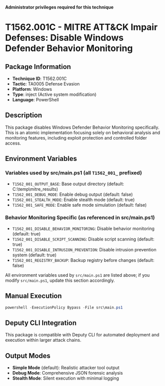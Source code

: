 **Administrator privileges required for this technique**

# T1562.001C - MITRE ATT&CK Impair Defenses: Disable Windows Defender Behavior Monitoring

## Package Information
- **Technique ID**: T1562.001C
- **Tactic**: TA0005 Defense Evasion
- **Platform**: Windows
- **Type**: inject (Active system modification)
- **Language**: PowerShell

## Description
This package disables Windows Defender Behavior Monitoring specifically. This is an atomic implementation focusing solely on behavioral analysis and monitoring features, including exploit protection and controlled folder access.

## Environment Variables

### Variables used by src/main.ps1 (all `T1562_001_` prefixed)

- `T1562_001_OUTPUT_BASE`: Base output directory (default: C:\temp\mitre_results)
- `T1562_001_DEBUG_MODE`: Enable debug output (default: false)
- `T1562_001_STEALTH_MODE`: Enable stealth mode (default: true)
- `T1562_001_SAFE_MODE`: Enable safe mode simulation (default: false)

### Behavior Monitoring Specific (as referenced in src/main.ps1)
- `T1562_001_DISABLE_BEHAVIOR_MONITORING`: Disable behavior monitoring (default: true)
- `T1562_001_DISABLE_SCRIPT_SCANNING`: Disable script scanning (default: true)
- `T1562_001_DISABLE_INTRUSION_PREVENTION`: Disable intrusion prevention system (default: true)
- `T1562_001_REGISTRY_BACKUP`: Backup registry before changes (default: false)

All environment variables used by `src/main.ps1` are listed above; if you modify `src/main.ps1`, update this section accordingly.

## Manual Execution

```powershell
powershell -ExecutionPolicy Bypass -File src\main.ps1
```

## Deputy CLI Integration

This package is compatible with Deputy CLI for automated deployment and execution within larger attack chains.

## Output Modes

- **Simple Mode** (default): Realistic attacker tool output
- **Debug Mode**: Comprehensive JSON forensic analysis
- **Stealth Mode**: Silent execution with minimal logging
